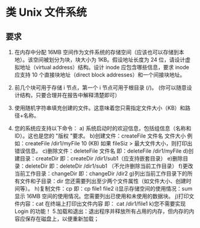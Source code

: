 # 类 Unix 文件系统

## 要求
1. 在内存中分配 16MB 空间作为文件系统的存储空间（应该也可以存储到本地）。该空间被划分为块，块大小为 1KB。假设地址长度为 24 位，请设计虚拟地址（virtual address）结构。设计 inode 应包含哪些信息，要求 inode 应支持 10 个直接块地址（direct block addresses）和一个间接块地址。

2. 前几个块可用于存储 i 节点，第一个 i 节点可用于根目录 (/)。 (你可以随意设计结构，只要合理并在报告中解释清楚即可）

3. 使用随机字符串填充创建的文件。这意味着您只需指定文件大小（KB）和路径+名称。

4. 您的系统应支持以下命令：
a) 系统启动时的欢迎信息，包括组信息（名称和 ID）。这也是您的 "版权 "要求。
b)创建文件：createFile 文件名 文件大小
例如：createFile /dir1/myFile 10 (KB)
如果 fileSiz > 最大文件大小，则打印出错误信息。
c)删除文件：deleteFile 文件名
即：deleteFile /dir1/myFile
d)创建目录：createDir
即：createDir /dir1/sub1（应支持嵌套目录）
e)删除目录：deleteDir
即：deleteDir /dir1/sub1 （不允许删除当前工作目录）
f)更改当前工作目录：changeDir
即：changeDir /dir2
g)列出当前工作目录下的所有文件和子目录：dir
您还需要列出至少两个文件属性（如文件大小、创建时间等）。
h)复制文件：cp
即：cp file1 file2
i)显示存储空间的使用情况：sum
显示 16MB 空间的使用情况。您需要列出已使用和未使用的数据块。
j)打印文件内容：cat
在终端上打印出文件内容
即： cat /dir1/file1
k)您不需要实现 Login 的功能！ 5.加载和退出：退出程序并释放所有占用的内存，但内存的内容应保存在磁盘上，以便重新加载；
